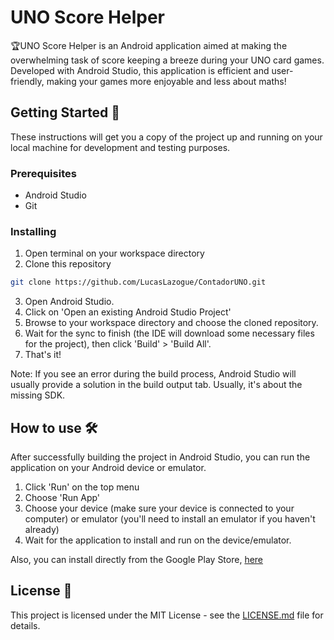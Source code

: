 # UNO Score Helper

🏆UNO Score Helper is an Android application aimed at making the overwhelming task of score keeping a breeze during your UNO card games. Developed with Android Studio, this application is efficient and user-friendly, making your games more enjoyable and less about maths!  

## Getting Started 🚀

These instructions will get you a copy of the project up and running on your local machine for development and testing purposes.

### Prerequisites

- Android Studio
- Git

### Installing

1. Open terminal on your workspace directory
2. Clone this repository
```sh
git clone https://github.com/LucasLazogue/ContadorUNO.git
```
3. Open Android Studio.
4. Click on 'Open an existing Android Studio Project'
5. Browse to your workspace directory and choose the cloned repository.
6. Wait for the sync to finish (the IDE will download some necessary files for the project), then click 'Build' > 'Build All'.
7. That's it!

Note: If you see an error during the build process, Android Studio will usually provide a solution in the build output tab. Usually, it's about the missing SDK.

## How to use 🛠️

After successfully building the project in Android Studio, you can run the application on your Android device or emulator.

1. Click 'Run' on the top menu
2. Choose 'Run App'
3. Choose your device (make sure your device is connected to your computer) or emulator (you'll need to install an emulator if you haven't already)
4. Wait for the application to install and run on the device/emulator.

Also, you can install directly from the Google Play Store, [here](https://bit.ly/3rw74Wz)

## License 📝

This project is licensed under the MIT License - see the [LICENSE.md](LICENSE.md) file for details.
